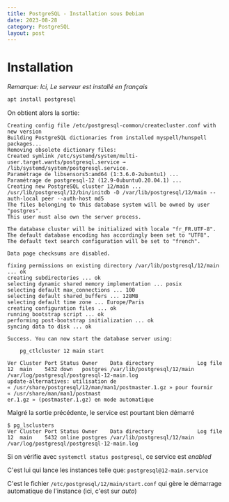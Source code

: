 ```yaml
---
title: PostgreSQL - Installation sous Debian
date: 2023-08-28
category: PostgreSQL
layout: post
---
```


Installation
============

*Remarque: Ici, Le serveur est installé en français*

```sh
apt install postgresql
```
On obtient alors la sortie:
```
Creating config file /etc/postgresql-common/createcluster.conf with new version
Building PostgreSQL dictionaries from installed myspell/hunspell packages...
Removing obsolete dictionary files:
Created symlink /etc/systemd/system/multi-user.target.wants/postgresql.service → /lib/systemd/system/postgresql.service.
Paramétrage de libsensors5:amd64 (1:3.6.0-2ubuntu1) ...
Paramétrage de postgresql-12 (12.9-0ubuntu0.20.04.1) ...
Creating new PostgreSQL cluster 12/main ...
/usr/lib/postgresql/12/bin/initdb -D /var/lib/postgresql/12/main --auth-local peer --auth-host md5
The files belonging to this database system will be owned by user "postgres".
This user must also own the server process.

The database cluster will be initialized with locale "fr_FR.UTF-8".
The default database encoding has accordingly been set to "UTF8".
The default text search configuration will be set to "french".

Data page checksums are disabled.

fixing permissions on existing directory /var/lib/postgresql/12/main ... ok
creating subdirectories ... ok
selecting dynamic shared memory implementation ... posix
selecting default max_connections ... 100
selecting default shared_buffers ... 128MB
selecting default time zone ... Europe/Paris
creating configuration files ... ok
running bootstrap script ... ok
performing post-bootstrap initialization ... ok
syncing data to disk ... ok

Success. You can now start the database server using:

    pg_ctlcluster 12 main start

Ver Cluster Port Status Owner    Data directory              Log file
12  main    5432 down   postgres /var/lib/postgresql/12/main /var/log/postgresql/postgresql-12-main.log
update-alternatives: utilisation de « /usr/share/postgresql/12/man/man1/postmaster.1.gz » pour fournir « /usr/share/man/man1/postmast
er.1.gz » (postmaster.1.gz) en mode automatique
```

Malgré la sortie précédente, le service est pourtant bien démarré
```
$ pg_lsclusters 
Ver Cluster Port Status Owner    Data directory              Log file
12  main    5432 online postgres /var/lib/postgresql/12/main /var/log/postgresql/postgresql-12-main.log
```
Si on vérifie avec ```systemctl status postgresql```, ce service est *enabled*

C'est lui qui lance les instances telle que: ```postgresql@12-main.service```

C'est le fichier ```/etc/postgresql/12/main/start.conf``` qui gère le démarrage automatique de l'instance (ici, c'est sur *auto*)
